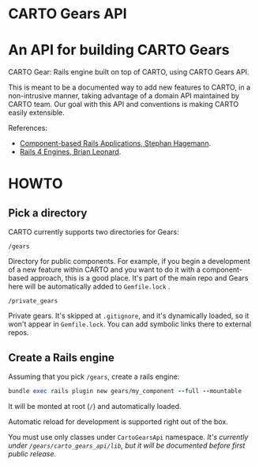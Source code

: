 CARTO Gears API
===============

# An API for building CARTO Gears

CARTO Gear: Rails engine built on top of CARTO, using CARTO Gears API.

This is meant to be a documented way to add new features to CARTO, in a non-intrusive manner,
taking advantage of a domain API maintained by CARTO team. Our goal with this API and conventions is making
CARTO easily extensible.

References:

- [Component-based Rails Applications, Stephan Hagemann](https://leanpub.com/cbra).
- [Rails 4 Engines, Brian Leonard](http://tech.taskrabbit.com/blog/2014/02/11/rails-4-engines/).

# HOWTO

## Pick a directory

CARTO currently supports two directories for Gears:

`/gears`

Directory for public components. For example, if you begin a development of a new feature within CARTO and you want to do it
with a component-based approach, this is a good place. It's part of the main repo and Gears here will be
automatically added to `Gemfile.lock` .

`/private_gears`

Private gears. It's skipped at `.gitignore`, and it's dynamically loaded, so it won't appear in `Gemfile.lock`. You
can add symbolic links there to external repos.

## Create a Rails engine

Assuming that you pick `/gears`, create a rails engine:

```ruby
bundle exec rails plugin new gears/my_component --full --mountable
```

It will be monted at root (`/`) and automatically loaded.

Automatic reload for development is supported right out of the box.

You must use only classes under `CartoGearsApi` namespace. _It's currently under `/gears/carto_gears_api/lib`,
but it will be documented before first public release._

